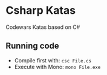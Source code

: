 # Csharp Katas
Codewars Katas based on C#

## Running code
- Compile first with:
`csc File.cs`
- Execute with Mono:
`mono File.exe`
